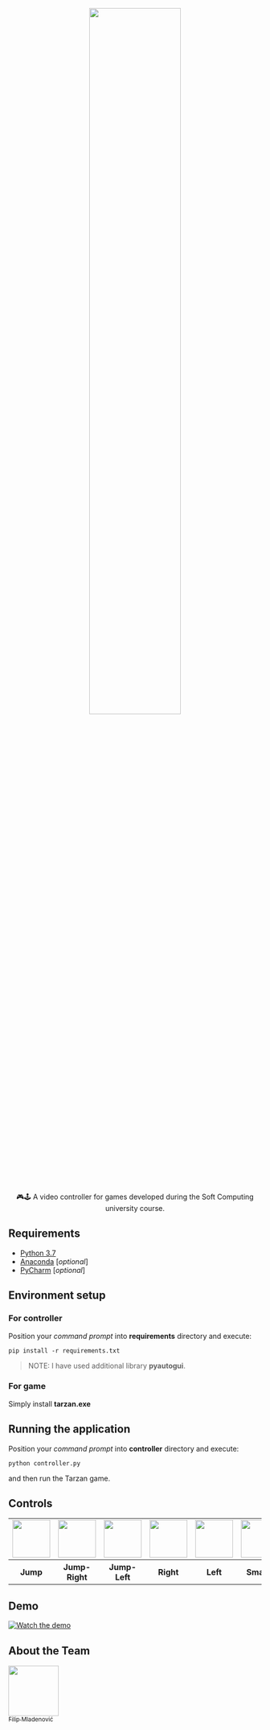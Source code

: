 

<p align="center"><img width=60% src="https://user-images.githubusercontent.com/30222786/74770570-c90a0e80-528c-11ea-85bd-659ad9949077.jpg"></p>
<p align="center">
🎮🕹 A video controller for games developed during the Soft Computing university course.</p>

## Requirements
* [Python 3.7](https://www.python.org/downloads/release/python-370/)
* [Anaconda](https://www.anaconda.com/distribution/#download-section) [*optional*]
* [PyCharm](https://www.jetbrains.com/pycharm/) [*optional*]

## Environment setup

### For controller 

Position your *command prompt* into **requirements** directory and execute:
```
pip install -r requirements.txt
```
>NOTE: I have used additional library **pyautogui**.

### For game
Simply install **tarzan.exe**



## Running the application
Position your *command prompt* into **controller** directory and execute:
```
python controller.py
```
and then run the Tarzan game.


## Controls
<table>
<tr>
<td> 
	<img src="https://user-images.githubusercontent.com/30222786/74766885-264e9180-5286-11ea-84cc-9b76daa8d7c2.jpg" width="75px;"/> 
</td>  
<td> 
	<img src="https://user-images.githubusercontent.com/30222786/74767510-40d53a80-5287-11ea-9789-b44c68a6e191.jpg" width="75px;"/> 
</td>  
<td> 
	<img src="https://user-images.githubusercontent.com/30222786/74767597-6febac00-5287-11ea-9586-5539dfea5b06.jpg" width="75px;"/> 
</td>  
<td> 
	<img src="https://user-images.githubusercontent.com/30222786/74767641-86920300-5287-11ea-80fa-4a0e09ea579d.jpg" width="75px;"/> 
</td>  
<td> 
	<img src="https://user-images.githubusercontent.com/30222786/74767658-927dc500-5287-11ea-812f-38e2d4f62328.jpg" width="75px;"/> 
</td>  
<td> 
	<img src="https://user-images.githubusercontent.com/30222786/74767715-ab867600-5287-11ea-9205-230e85c45f35.jpg" width="75px;"/> 
</td>  
</tr>
<tr>
<th>
Jump
</th>
<th>
Jump-Right
</th>
<th>
Jump-Left
</th>
<th>
Right
</th>
<th>
Left
</th>
<th>
Smash
</th>
</tr>

</table>
  
## Demo
[![Watch the demo](https://user-images.githubusercontent.com/30222786/74771090-d96eb900-528d-11ea-8045-72b1f9acdbad.png)](https://files.fm/u/pey38vv5#/view/demo.mp4;play;/subscribe)

## About the Team
[<img src="https://avatars1.githubusercontent.com/u/30222786?s=88&v=4" width="100px;"/>](https://github.com/FilipMeng)<br/> [<sub>Filip Mladenović</sub>](https://github.com/FilipMeng)